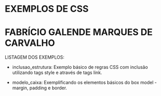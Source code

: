 # EXEMPLOS DE CSS
# FABRÍCIO GALENDE MARQUES DE CARVALHO 

LISTAGEM DOS EXEMPLOS:

* inclusao_estrutura: Exemplo básico de regras CSS com inclusão utilizando tags style e através de tags link.

* modelo_caixa: Exemplificando os elementos básicos do box model - margin, padding e border.


